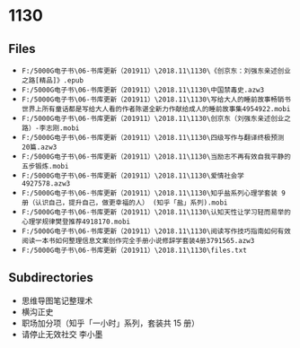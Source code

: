 # 1130

## Files

- `F:/5000G电子书\06-书库更新（201911）\2018.11\1130\《创京东：刘强东亲述创业之路[精品]》.epub`
- `F:/5000G电子书\06-书库更新（201911）\2018.11\1130\中国禁毒史.azw3`
- `F:/5000G电子书\06-书库更新（201911）\2018.11\1130\写给大人的睡前故事畅销书世界上所有童话都是写给大人看的作者陈谌全新力作献给成人的睡前故事集4954922.mobi`
- `F:/5000G电子书\06-书库更新（201911）\2018.11\1130\创京东（刘强东亲述创业之路）-李志刚.mobi`
- `F:/5000G电子书\06-书库更新（201911）\2018.11\1130\四级写作与翻译终极预测20篇.azw3`
- `F:/5000G电子书\06-书库更新（201911）\2018.11\1130\当励志不再有效自我平静的五步锻炼.mobi`
- `F:/5000G电子书\06-书库更新（201911）\2018.11\1130\爱情社会学4927578.azw3`
- `F:/5000G电子书\06-书库更新（201911）\2018.11\1130\知乎盐系列心理学套装 9 册（认识自己，提升自己，做更幸福的人） (知乎「盐」系列).mobi`
- `F:/5000G电子书\06-书库更新（201911）\2018.11\1130\认知天性让学习轻而易举的心理学规律樊登推荐4918170.mobi`
- `F:/5000G电子书\06-书库更新（201911）\2018.11\1130\阅读写作技巧指南如何有效阅读一本书如何整理信息文案创作完全手册小说修辞学套装4册3791565.azw3`
- `F:/5000G电子书\06-书库更新（201911）\2018.11\1130\files.txt`

## Subdirectories

- 思维导图笔记整理术
- 横沟正史
- 职场加分项（知乎「一小时」系列，套装共 15 册）
- 请停止无效社交 李小墨
